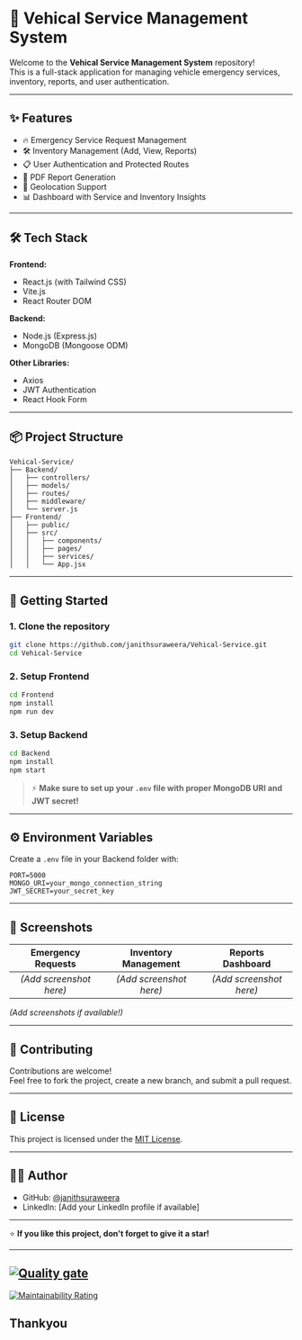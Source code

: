 
# 🚗 Vehical Service Management System

Welcome to the **Vehical Service Management System** repository!  
This is a full-stack application for managing vehicle emergency services, inventory, reports, and user authentication.

---

## ✨ Features

- 🔥 Emergency Service Request Management
- 🛠️ Inventory Management (Add, View, Reports)
- 📋 User Authentication and Protected Routes
- 📄 PDF Report Generation
- 📍 Geolocation Support
- 📊 Dashboard with Service and Inventory Insights

---

## 🛠️ Tech Stack

**Frontend:**
- React.js (with Tailwind CSS)
- Vite.js
- React Router DOM

**Backend:**
- Node.js (Express.js)
- MongoDB (Mongoose ODM)

**Other Libraries:**
- Axios
- JWT Authentication
- React Hook Form

---

## 📦 Project Structure

```
Vehical-Service/
├── Backend/
│   ├── controllers/
│   ├── models/
│   ├── routes/
│   ├── middleware/
│   └── server.js
├── Frontend/
│   ├── public/
│   ├── src/
│   │   ├── components/
│   │   ├── pages/
│   │   ├── services/
│   │   └── App.jsx
```

---

## 🚀 Getting Started

### 1. Clone the repository
```bash
git clone https://github.com/janithsuraweera/Vehical-Service.git
cd Vehical-Service
```

### 2. Setup Frontend
```bash
cd Frontend
npm install
npm run dev
```

### 3. Setup Backend
```bash
cd Backend
npm install
npm start
```

> ⚡ **Make sure to set up your `.env` file with proper MongoDB URI and JWT secret!**

---

## ⚙️ Environment Variables

Create a `.env` file in your Backend folder with:

```
PORT=5000
MONGO_URI=your_mongo_connection_string
JWT_SECRET=your_secret_key
```

---

## 📸 Screenshots

| Emergency Requests | Inventory Management | Reports Dashboard |
| :-----------------: | :-------------------: | :---------------: |
| *(Add screenshot here)* | *(Add screenshot here)* | *(Add screenshot here)* |

_(Add screenshots if available!)_

---

## 🙌 Contributing

Contributions are welcome!  
Feel free to fork the project, create a new branch, and submit a pull request.

---

## 📜 License

This project is licensed under the [MIT License](LICENSE).

---

## 👨‍💻 Author

- GitHub: [@janithsuraweera](https://github.com/janithsuraweera)
- LinkedIn: [Add your LinkedIn profile if available]

---

⭐ **If you like this project, don't forget to give it a star!**

---

[![Quality gate](http://localhost:9000/api/project_badges/quality_gate?project=vehicleservice&token=sqb_03f7f4f4ddc2479966bd90ddd1b082db20521809)](http://localhost:9000/dashboard?id=vehicleservice)
---
[![Maintainability Rating](http://localhost:9000/api/project_badges/measure?project=vehicleservice&metric=software_quality_maintainability_rating&token=sqb_03f7f4f4ddc2479966bd90ddd1b082db20521809)](http://localhost:9000/dashboard?id=vehicleservice)


## Thankyou